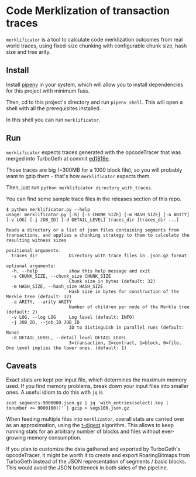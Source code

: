 
# Code Merklization of transaction traces  
  
`merklificator` is a tool to calculate code merklization outcomes from real world traces, using fixed-size chunking with configurable chunk size, hash size and tree arity.  
  
  ## Install
  Install [pipenv](https://pipenv.pypa.io/en/latest/) in your system, which will allow you to install dependencies for this project with minimum fuss.
 
 Then, cd to this project's directory and run `pipenv shell`. This will open a shell with all the prerequisites installed.
 
In this shell you can run `merklificator`.

## Run
`merklificator` expects traces generated with the opcodeTracer that was merged into TurboGeth at commit [ed1819e](https://github.com/ledgerwatch/turbo-geth/commit/ed1819ec58c0e07e6276406f6c498d650cd3be15).

Those traces are big (~300MB for a 1000 block file), so you will probably want to gzip them - that's how `merklificator` expects them.

Then, just run `python merklificator directory_with_traces`.

You can find some sample trace files in the releases section of this repo.

```
$ python merklificator.py --help
usage: merklificator.py [-h] [-s CHUNK_SIZE] [-m HASH_SIZE] [-a ARITY] [-v LOG] [-j JOB_ID] [-d DETAIL_LEVEL] traces_dir [traces_dir ...]

Reads a directory or a list of json files containing segments from transactions, and applies a chunking strategy to them to calculate the resulting witness sizes

positional arguments:
  traces_dir            Directory with trace files in .json.gz format

optional arguments:
  -h, --help            show this help message and exit
  -s CHUNK_SIZE, --chunk_size CHUNK_SIZE
                        Chunk size in bytes (default: 32)
  -m HASH_SIZE, --hash_size HASH_SIZE
                        Hash size in bytes for construction of the Merkle tree (default: 32)
  -a ARITY, --arity ARITY
                        Number of children per node of the Merkle tree (default: 2)
  -v LOG, --log LOG     Log level (default: INFO)
  -j JOB_ID, --job_ID JOB_ID
                        ID to distinguish in parallel runs (default: None)
  -d DETAIL_LEVEL, --detail_level DETAIL_LEVEL
                        3=transaction, 2=contract, 1=block, 0=file. One level implies the lower ones. (default: 1)
```

## Caveats
Exact stats are kept per input file, which determines the maximum memory used. If you find memory problems, break down your input files into smaller ones. A useful idiom to do this with `jq` is
```
zcat segments-9000000.json.gz | jq 'with_entries(select(.key | tonumber <= 9000100))' | gzip > segs100.json.gz
```

When feeding multiple files into `merklizator`, overall stats are carried over as an approximation, using the [t-digest](https://github.com/kpdemetriou/tdigest-cffi) algorithm. This allows to keep running stats for an arbitrary number of blocks and files without ever-growing memory consumption.

If you plan to customize the data gathered and exported by TurboGeth's opcodeTracer, it might be worth it to create and export RoaringBitmaps from TurboGeth instead of the JSON representation of segments / basic blocks. This would avoid the JSON bottleneck in both sides of the pipeline.
